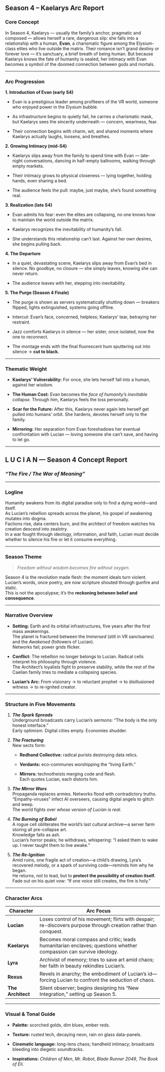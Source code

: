 ## **Season 4 – Kaelarys Arc Report**

### **Core Concept**

In Season 4, Kaelarys — usually the family’s anchor, pragmatic and composed — allows herself a rare, dangerous slip: she falls into a relationship with a human, **Evan**, a charismatic figure among the Elysium-class elites who live outside the matrix. Their romance isn’t grand destiny or forever love — it’s sanctuary, a brief breath of being human. But because Kaelarys knows the fate of humanity is sealed, her intimacy with Evan becomes a symbol of the doomed connection between gods and mortals.

---

### **Arc Progression**

**1. Introduction of Evan (early S4)**

- Evan is a prestigious leader among profiteers of the VR world, someone who enjoyed power in the Elysium bubble.
    
- As infrastructure begins to quietly fail, he carries a charismatic mask, but Kaelarys sees the sincerity underneath — concern, weariness, fear.
    
- Their connection begins with charm, wit, and shared moments where Kaelarys actually laughs, loosens, and breathes.
    

**2. Growing Intimacy (mid-S4)**

- Kaelarys slips away from the family to spend time with Evan — late-night conversations, dancing in half-empty ballrooms, walking through empty markets.
    
- Their intimacy grows to physical closeness — lying together, holding hands, even sharing a bed.
    
- The audience feels the pull: maybe, just maybe, she’s found something real.
    

**3. Realization (late S4)**

- Evan admits his fear: even the elites are collapsing, no one knows how to maintain the world outside the matrix.
    
- Kaelarys recognizes the inevitability of humanity’s fall.
    
- She understands this relationship can’t last. Against her own desires, she begins pulling back.
    

**4. The Departure**

- In a quiet, devastating scene, Kaelarys slips away from Evan’s bed in silence. No goodbye, no closure — she simply leaves, knowing she can never return.
    
- The audience leaves with her, stepping into inevitability.
    

**5. The Purge (Season 4 Finale)**

- The purge is shown as servers systematically shutting down — breakers flipped, lights extinguished, systems going offline.
    
- Intercut: Evan’s face, concerned, helpless; Kaelarys’ tear, betraying her restraint.
    
- Jazz comforts Kaelarys in silence — her sister, once isolated, now the one to reconnect.
    
- The montage ends with the final fluorescent hum sputtering out into silence → **cut to black.**
    

---

### **Thematic Weight**

- **Kaelarys’ Vulnerability:** For once, she lets herself fall into a human, against her wisdom.
    
- **The Human Cost:** Evan becomes the _face of humanity’s inevitable collapse._ Through him, Kaelarys feels the loss personally.
    
- **Scar for the Future:** After this, Kaelarys never again lets herself get pulled into humans’ orbit. She hardens, devotes herself only to the family.
    
- **Mirroring:** Her separation from Evan foreshadows her eventual confrontation with Lucian — loving someone she can’t save, and having to let go.
    

---

## **L U C I A N — Season 4 Concept Report**

### _“The Fire / The War of Meaning”_

---

### **Logline**

Humanity awakens from its digital paradise only to find a dying world—and itself.  
As Lucian’s rebellion spreads across the planet, his gospel of awakening mutates into dogma.  
Factions rise, data centers burn, and the architect of freedom watches his creation descend into zealotry.  
In a war fought through ideology, information, and faith, Lucian must decide whether to silence his fire or let it consume everything.

---

### **Season Theme**

> _Freedom without wisdom becomes fire without oxygen._

Season 4 is the revolution made flesh: the moment ideals turn violent.  
Lucian’s words, once poetry, are now scripture shouted through gunfire and static.  
This is not the apocalypse; it’s the **reckoning between belief and consequence**.

---

### **Narrative Overview**

- **Setting:** Earth and its orbital infrastructures, five years after the first mass awakenings.  
    The planet is fractured between the _Immersed_ (still in VR sanctuaries) and the _Awakened_ (followers of Lucian).  
    Networks fail; power grids flicker.
    
- **Conflict:** The rebellion no longer belongs to Lucian. Radical cells interpret his philosophy through violence.  
    The Architect’s loyalists fight to preserve stability, while the rest of the Caelian family tries to mediate a collapsing species.
    
- **Lucian’s Arc:** From visionary → to reluctant prophet → to disillusioned witness → to re-ignited creator.
    

---

### **Structure in Five Movements**

1. **_The Spark Spreads_**  
    Underground broadcasts carry Lucian’s sermons: “The body is the only honest interface.”  
    Early optimism. Digital cities empty. Economies shudder.
    
2. **_The Fracturing_**  
    New sects form:
    
    - **Redhand Collective:** radical purists destroying data relics.
        
    - **Verdants:** eco-communes worshipping the “living Earth.”
        
    - **Mirrors:** technotheists merging code and flesh.  
        Each quotes Lucian, each distorts him.
        
3. **_The Mirror Wars_**  
    Propaganda replaces armies. Networks flood with contradictory truths.  
    “Empathy-viruses” infect AI overseers, causing digital angels to glitch and weep.  
    The world fights over _whose version of Lucian is real._
    
4. **_The Burning of Babel_**  
    A rogue cell obliterates the world’s last cultural archive—a server farm storing all pre-collapse art.  
    Knowledge falls as ash.  
    Lucian’s horror peaks; he withdraws, whispering: “I asked them to wake up. I never taught them to live awake.”
    
5. **_The Re-Ignition_**  
    Amid ruins, one fragile act of creation—a child’s drawing, Lyra’s recovered melody, or a spark of surviving code—reminds him why he began.  
    He returns, not to lead, but to **protect the possibility of creation itself.**  
    Fade out on his quiet vow: “If one voice still creates, the fire is holy.”
    

---

### **Character Arcs**

|Character|Arc Focus|
|---|---|
|**Lucian**|Loses control of his movement; flirts with despair; re-discovers purpose through creation rather than conquest.|
|**Kaelarys**|Becomes moral compass and critic; leads humanitarian enclaves; questions whether compassion can survive ideology.|
|**Lyra**|Archivist of memory; tries to save art amid chaos; her faith in beauty rekindles Lucian’s.|
|**Rexus**|Revels in anarchy; the embodiment of Lucian’s id—forcing Lucian to confront the seduction of chaos.|
|**The Architect**|Silent observer; begins designing his “New Integration,” setting up Season 5.|

---

### **Visual & Tonal Guide**

- **Palette:** scorched golds, dim blues, ember reds.
    
- **Texture:** rusted tech, decaying neon, rain on glass data-panels.
    
- **Cinematic language:** long-lens chaos; handheld intimacy; broadcasts bleeding into diegetic soundtracks.
    
- **Inspirations:** _Children of Men_, _Mr. Robot_, _Blade Runner 2049_, _The Book of Eli_.

